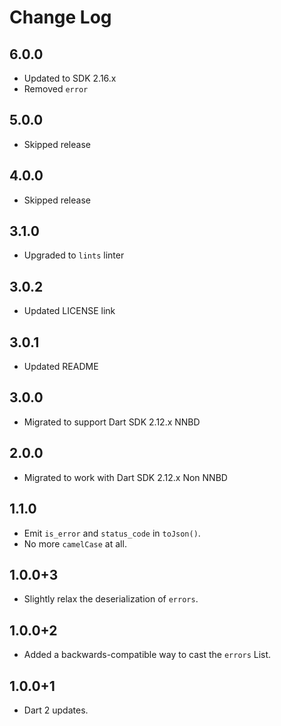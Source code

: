 
# Change Log

## 6.0.0

* Updated to SDK 2.16.x
* Removed `error`

## 5.0.0

* Skipped release

## 4.0.0

* Skipped release

## 3.1.0

* Upgraded to `lints` linter

## 3.0.2

* Updated LICENSE link

## 3.0.1

* Updated README

## 3.0.0

* Migrated to support Dart SDK 2.12.x NNBD

## 2.0.0

* Migrated to work with Dart SDK 2.12.x Non NNBD

## 1.1.0

* Emit `is_error` and `status_code` in `toJson()`.
* No more `camelCase` at all.

## 1.0.0+3

* Slightly relax the deserialization of `errors`.

## 1.0.0+2

* Added a backwards-compatible way to cast the `errors` List.

## 1.0.0+1

* Dart 2 updates.
